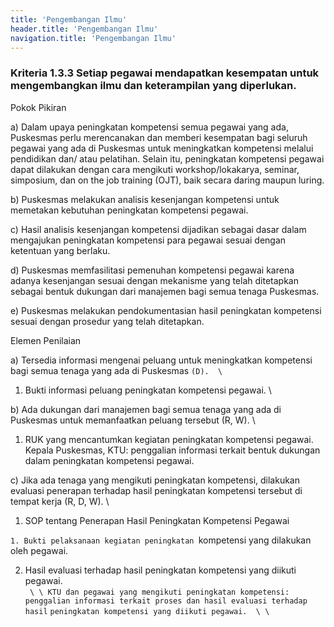 ```yaml
---
title: 'Pengembangan Ilmu'
header.title: 'Pengembangan Ilmu'
navigation.title: 'Pengembangan Ilmu'
---
```



### Kriteria 1.3.3 Setiap pegawai mendapatkan kesempatan untuk mengembangkan ilmu dan keterampilan yang diperlukan. 



Pokok Pikiran 

a) Dalam upaya peningkatan kompetensi semua pegawai yang ada, Puskesmas perlu merencanakan dan memberi kesempatan bagi seluruh pegawai yang ada di Puskesmas untuk meningkatkan kompetensi melalui pendidikan dan/ atau pelatihan. Selain itu, peningkatan kompetensi pegawai dapat dilakukan dengan cara mengikuti workshop/lokakarya, seminar, simposium, dan on the job training (OJT), baik secara daring maupun luring. 

b) Puskesmas melakukan analisis kesenjangan kompetensi untuk memetakan kebutuhan peningkatan kompetensi pegawai. 

c) Hasil analisis kesenjangan kompetensi dijadikan sebagai dasar dalam mengajukan peningkatan kompetensi para pegawai sesuai dengan ketentuan yang berlaku. 

d) Puskesmas memfasilitasi pemenuhan kompetensi pegawai karena adanya kesenjangan sesuai dengan mekanisme yang telah ditetapkan sebagai bentuk dukungan dari manajemen bagi semua tenaga Puskesmas. 

e) Puskesmas melakukan pendokumentasian hasil peningkatan kompetensi sesuai dengan prosedur yang telah ditetapkan. 
 
Elemen Penilaian 




 a) Tersedia informasi mengenai peluang untuk meningkatkan kompetensi bagi semua tenaga yang ada di Puskesmas `(D).  \
`

1. Bukti informasi peluang peningkatan kompetensi pegawai.  \










 b) Ada dukungan dari manajemen bagi semua tenaga yang ada di Puskesmas untuk memanfaatkan peluang tersebut (R, W).  \




1. RUK yang mencantumkan kegiatan peningkatan kompetensi pegawai. 
Kepala Puskesmas, KTU: penggalian informasi terkait bentuk dukungan dalam peningkatan kompetensi pegawai. 
 




 c) Jika ada tenaga yang mengikuti peningkatan kompetensi, dilakukan evaluasi penerapan terhadap hasil peningkatan kompetensi tersebut di tempat kerja (R, D, W). \




1. SOP tentang Penerapan Hasil 
Peningkatan Kompetensi Pegawai 



`1. Bukti pelaksanaan kegiatan peningkatan `kompetensi yang dilakukan oleh pegawai. 

2. Hasil evaluasi terhadap hasil peningkatan kompetensi yang diikuti pegawai.  \
` \
  \
KTU dan pegawai yang mengikuti peningkatan kompetensi: penggalian informasi terkait proses dan hasil evaluasi terhadap hasil` `peningkatan kompetensi yang diikuti pegawai.  \
  \
`

